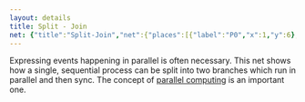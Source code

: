 ```yaml
---
layout: details
title: Split - Join
net: {"title":"Split-Join","net":{"places":[{"label":"P0","x":1,"y":6},{"label":"P1","x":11,"y":2},{"label":"P2","x":23,"y":2},{"label":"P3","x":33,"y":6},{"label":"P4","x":11,"y":10},{"label":"P5","x":23,"y":10}],"transitions":[{"label":"T0","x":28.55,"y":6,"pre":{"P2":1,"P5":1},"post":{"P3":1}},{"label":"T1","x":6.55,"y":6,"pre":{"P0":1},"post":{"P1":1,"P4":1}},{"label":"T2","x":17.55,"y":2,"pre":{"P1":1},"post":{"P2":1}},{"label":"T3","x":17.55,"y":10,"pre":{"P4":1},"post":{"P5":1}}],"marking":{"P0":1}}, xShift: -0.5}
---
```

Expressing events happening in parallel is often necessary. This net shows how a single, sequential process can be split into two branches which run in parallel and then sync. The concept of [parallel computing](https://en.wikipedia.org/wiki/Parallel_computing) is an important one.

